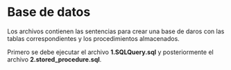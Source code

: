 # Base de datos

Los archivos contienen las sentencias para crear una base de daros con las tablas correspondientes y los procedimientos almacenados. 



Primero se debe ejecutar el archivo **1.SQLQuery.sql** y posteriormente el archivo **2.stored_procedure.sql**.